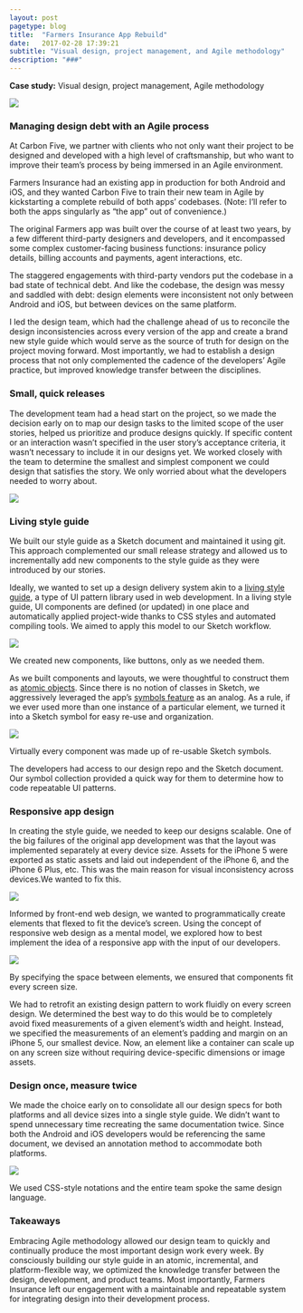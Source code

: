 ```yaml
---
layout: post
pagetype: blog
title:  "Farmers Insurance App Rebuild"
date:   2017-02-28 17:39:21
subtitle: "Visual design, project management, and Agile methodology"
description: "###"
---
```


<p class="subtitle"><strong>Case study:</strong> Visual design, project management, Agile methodology</p>

<img src="/images/farmers-app.png" />

<h3>Managing design debt with an Agile process</h3>

At Carbon Five, we partner with clients who not only want their project to be designed and developed with a high level of craftsmanship, but who want to improve their team’s process by being immersed in an Agile environment.

Farmers Insurance had an existing app in production for both Android and iOS, and they wanted Carbon Five to train their new team in Agile by kickstarting a complete rebuild of both apps’ codebases. (Note: I’ll refer to both the apps singularly as “the app” out of convenience.)

The original Farmers app was built over the course of at least two years, by a few different third-party designers and developers, and it encompassed some complex customer-facing business functions: insurance policy details, billing accounts and payments, agent interactions, etc.

The staggered engagements with third-party vendors put the codebase in a bad state of technical debt. And like the codebase, the design was messy and saddled with debt: design elements were inconsistent not only between Android and iOS, but between devices on the same platform.

I led the design team, which had the challenge ahead of us to reconcile the design inconsistencies across every version of the app and create a brand new style guide which would serve as the source of truth for design on the project moving forward. Most importantly, we had to establish a design process that not only complemented the cadence of the developers’ Agile practice, but improved knowledge transfer between the disciplines.

<h3>Small, quick releases</h3>

The development team had a head start on the project, so we made the decision early on to map our design tasks to the limited scope of the user stories, helped us prioritize and produce designs quickly. If specific content or an interaction wasn’t specified in the user story’s acceptance criteria, it wasn’t necessary to include it in our designs yet. We worked closely with the team to determine the smallest and simplest component we could design that satisfies the story. We only worried about what the developers needed to worry about.

<img class="" src="/images/farmers-small-releases.png" />

<h3>Living style guide</h3>

We built our style guide as a Sketch document and maintained it using git. This approach complemented our small release strategy and allowed us to incrementally add new components to the style guide as they were introduced by our stories.

Ideally, we wanted to set up a design delivery system akin to a [living style guide][livingstyleguide], a type of UI pattern library used in web development. In a living style guide, UI components are defined (or updated) in one place and automatically applied project-wide thanks to CSS styles and automated compiling tools. We aimed to apply this model to our Sketch workflow.

<img class="large" src="/images/farmers-styleguide.png" />
<p class="caption">We created new components, like buttons, only as we needed them.</p>

As we built components and layouts, we were thoughtful to construct them as [atomic objects][atomic]. Since there is no notion of classes in Sketch, we aggressively leveraged the app’s [symbols feature][symbols] as an analog. As a rule, if we ever used more than one instance of a particular element, we turned it into a Sketch symbol for easy re-use and organization.

<img class="" src="/images/farmers-symbols.png" />
<p class="caption">Virtually every component was made up of re-usable Sketch symbols.</p>

The developers had access to our design repo and the Sketch document. Our symbol collection provided a quick way for them to determine how to code repeatable UI patterns.

<h3>Responsive app design</h3>

In creating the style guide, we needed to keep our designs scalable. One of the big failures of the original app development was that the layout was implemented separately at every device size. Assets for the iPhone 5 were exported as static assets and laid out independent of the iPhone 6, and the iPhone 6 Plus, etc. This was the main reason for visual inconsistency across devices.We wanted to fix this.

<img class="" src="/images/farmers-responsive.png" />

 Informed by front-end web design, we wanted to programmatically create elements that flexed to fit the device’s screen. Using the concept of responsive web design as a mental model, we explored how to best implement the idea of a responsive app with the input of our developers.

<img class="" src="/images/farmers-spacing.png" />
<p class="caption">By specifying the space between elements, we ensured that components fit every screen size.</p>

We had to retrofit an existing design pattern to work fluidly on every screen design. We determined the best way to do this would be to completely avoid fixed measurements of a given element’s width and height. Instead, we specified the measurements of an element’s padding and margin on an iPhone 5, our smallest device. Now, an element like a container can scale up on any screen size without requiring device-specific dimensions or image assets.

<h3>Design once, measure twice</h3>

We made the choice early on to consolidate all our design specs for both platforms and all device sizes into a single style guide. We didn’t want to spend unnecessary time recreating the same documentation twice. Since both the Android and iOS developers would be referencing the same document, we devised an annotation method to accommodate both platforms.

<img class="" src="/images/farmers-notation.png" />
<p class="caption">We used CSS-style notations and the entire team spoke the same design language.</p>

<h3>Takeaways</h3>

Embracing Agile methodology allowed our design team to quickly and continually produce the most important design work every week. By consciously building our style guide in an atomic, incremental, and platform-flexible way, we optimized the knowledge transfer between the design, development, and product teams. Most importantly, Farmers Insurance left our engagement with a maintainable and repeatable system for integrating design into their development process.

[livingstyleguide]: https://www.smashingmagazine.com/2015/04/an-in-depth-overview-of-living-style-guide-tools/
[atomic]: http://bradfrost.com/blog/post/atomic-web-design/
[symbols]: https://www.sketchapp.com/learn/documentation/07-symbols/
